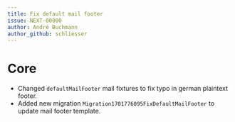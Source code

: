 ```yaml
---
title: Fix default mail footer
issue: NEXT-00000
author: André Buchmann
author_github: schliesser
---
```

# Core
* Changed `defaultMailFooter` mail fixtures to fix typo in german plaintext footer.
* Added new migration `Migration1701776095FixDefaultMailFooter` to update mail footer template.

